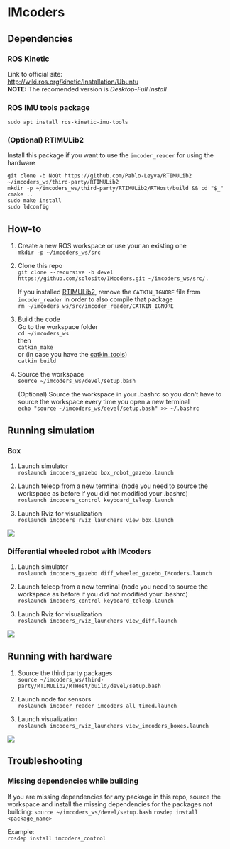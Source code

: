 # IMcoders

## Dependencies
### ROS Kinetic
Link to official site:  
http://wiki.ros.org/kinetic/Installation/Ubuntu  
**NOTE:** The recomended version is _Desktop-Full Install_

### ROS IMU tools package
`sudo apt install ros-kinetic-imu-tools`  

### (Optional) RTIMULib2
Install this package if you want to use the `imcoder_reader` for using the hardware 
```
git clone -b NoQt https://github.com/Pablo-Leyva/RTIMULib2 ~/imcoders_ws/third-party/RTIMULib2
mkdir -p ~/imcoders_ws/third-party/RTIMULib2/RTHost/build && cd "$_"
cmake ..
sudo make install
sudo ldconfig
```

## How-to
1. Create a new ROS workspace or use your an existing one  
`mkdir -p ~/imcoders_ws/src`

1. Clone this repo  
`git clone --recursive -b devel https://github.com/solosito/IMcoders.git ~/imcoders_ws/src/.`  

    If you installed [RTIMULib2](https://github.com/solosito/IMcoders#optional-rtimulib2), remove the `CATKIN_IGNORE` file from `imcoder_reader` in order to also compile that package  
    `rm ~/imcoders_ws/src/imcoder_reader/CATKIN_IGNORE`

1. Build the code  
Go to the workspace folder  
`cd ~/imcoders_ws`  
then  
`catkin_make`  
or (in case you have the [catkin_tools](http://catkin-tools.readthedocs.io/en/latest/installing.html))  
`catkin build`  

1. Source the workspace  
`source ~/imcoders_ws/devel/setup.bash`  

    (Optional) Source the workspace in your .bashrc so you don't have to source the workspace every time you open a new terminal  
    `echo "source ~/imcoders_ws/devel/setup.bash" >> ~/.bashrc`  

## Running simulation
### Box
1. Launch simulator  
`roslaunch imcoders_gazebo box_robot_gazebo.launch`  

1. Launch teleop from a new terminal (node you need to source the workspace as before if you did not modified your .bashrc)  
`roslaunch imcoders_control keyboard_teleop.launch`  

1. Launch Rviz for visualization  
`roslaunch imcoders_rviz_launchers view_box.launch`  

![](https://github.com/solosito/IMcoders/blob/devel/doc/images/box_robot_gazebo.png)

### Differential wheeled robot with IMcoders  
1. Launch simulator  
`roslaunch imcoders_gazebo diff_wheeled_gazebo_IMcoders.launch`  

1. Launch teleop from a new terminal (node you need to source the workspace as before if you did not modified your .bashrc)  
`roslaunch imcoders_control keyboard_teleop.launch`  

1. Launch Rviz for visualization  
`roslaunch imcoders_rviz_launchers view_diff.launch`  

![](https://github.com/solosito/IMcoders/blob/devel/doc/images/diff_robot_gazebo.png)

## Running with hardware
1. Source the third party packages  
`source ~/imcoders_ws/third-party/RTIMULib2/RTHost/build/devel/setup.bash`  

1. Launch node for sensors  
`roslaunch imcoder_reader imcoders_all_timed.launch`  

1. Launch visualization  
`roslaunch imcoders_rviz_launchers view_imcoders_boxes.launch`  

![](https://github.com/solosito/IMcoders/blob/devel/doc/images/imcoders_rviz.png)

## Troubleshooting
### Missing dependencies while building
If you are missing dependencies for any package in this repo, source the workspace and install the missing dependencies for the packages not building:
`source ~/imcoders_ws/devel/setup.bash`
`rosdep install <package_name>`  

Example:  
`rosdep install imcoders_control`  

